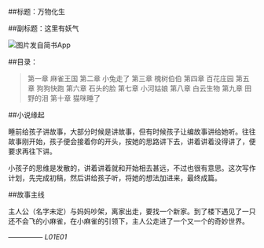 
##标题：万物化生

##副标题：这里有妖气

![图片发自简书App](http://upload-images.jianshu.io/upload_images/3866099-534f52b0e78a9dfe.jpg?imageMogr2/auto-orient/strip%7CimageView2/2/w/1080/q/50)



##目录：

>第一章  麻雀王国
第二章  小兔走了
第三章  槐树伯伯
第四章  百花庄园
第五章  狗狗快跑
第六章  石头的脸
第七章  小河姑娘
第八章  白云生物
第九章  田野的泪
第十章  猫咪睡了

##小说缘起

睡前给孩子讲故事，大部分时候是讲故事，但有时候孩子让编故事讲给她听。往往故事刚开始，孩子便会接着你的开头，按她的思路讲下去，讲着讲着没得讲了，便要求再往下讲。

小孩子的思维是发散的，讲着讲着就和开始相去甚远，不过也很有意思。这次写作计划，先完成初稿，然后讲给孩子听，将她的想法加进来，最终成篇。

##故事主线

主人公（名字未定）与妈妈吵架，离家出走，要找一个新家。到了楼下遇见了一只还不会飞的小麻雀，在小麻雀的引领下，主人公走进了一个又一个的奇妙世界。

—————
*L01E01*
